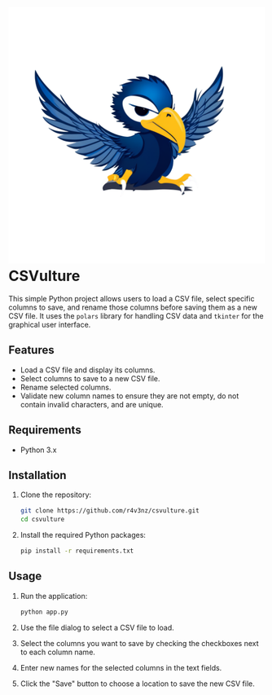 # ![Logo](assets/CSVulture.png) CSVulture

This simple Python project allows users to load a CSV file, select specific columns to save, and rename those columns before saving them as a new CSV file. It uses the `polars` library for handling CSV data and `tkinter` for the graphical user interface.

## Features

- Load a CSV file and display its columns.
- Select columns to save to a new CSV file.
- Rename selected columns.
- Validate new column names to ensure they are not empty, do not contain invalid characters, and are unique.

## Requirements

- Python 3.x

## Installation

1. Clone the repository:

   ```bash
   git clone https://github.com/r4v3nz/csvulture.git
   cd csvulture
   ```

2. Install the required Python packages:
   ```bash
   pip install -r requirements.txt
   ```

## Usage

1. Run the application:

   ```bash
   python app.py
   ```

2. Use the file dialog to select a CSV file to load.

3. Select the columns you want to save by checking the checkboxes next to each column name.

4. Enter new names for the selected columns in the text fields.

5. Click the "Save" button to choose a location to save the new CSV file.
